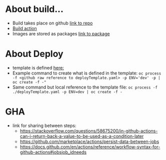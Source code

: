 # About build...

* Build takes place on github [link to repo](https://github.com/bcgov/bcdc-smk)
* [Build action](https://github.com/bcgov/bcdc-smk/blob/master/.github/workflows/build.yaml)
* Images are stored as packages [link to package](https://github.com/bcgov/bcdc-smk/packages/356117)

# About Deploy

* template is defined [here:](https://github.com/bcgov/bcdc-smk/tree/master/openshift/deployTemplate.yaml)
* Example command to create what is defined in the template:
`oc process -f <github raw reference to deployTemplate.yaml> -p ENV='dev' -p | oc create -f -"`
* Same command but local reference to the template file:
`oc process -f ./deployTemplate.yaml -p ENV=dev | oc create -f -`


# GHA 

* link for sharing between steps:
   * https://stackoverflow.com/questions/58675200/in-github-actions-can-i-return-back-a-value-to-be-used-as-a-condition-later
   * https://github.com/marketplace/actions/persist-data-between-jobs
   * https://docs.github.com/en/actions/reference/workflow-syntax-for-github-actions#jobsjob_idneeds